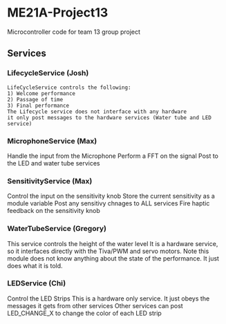 # ME21A-Project13
Microcontroller code for team 13 group project


## Services

### LifecycleService (Josh)
	LifeCycleService controls the following:
	1) Welcome performance
	2) Passage of time
	3) Final performance	
	The Lifecycle service does not interface with any hardware
	it only post messages to the hardware services (Water tube and LED service)
  
### MicrophoneService (Max)
   Handle the input from the Microphone
	 Perform a FFT on the signal
	 Post to the LED and water tube services
   
### SensitivityService (Max)
   Control the input on the sensitivity knob
	 Store the current sensitivity as a module variable
	 Post any sensitivy chnages to ALL services
	 Fire haptic feedback on the sensitivity knob

### WaterTubeService (Gregory)
   This service controls the height of the water level
	 It is a hardware service, so it interfaces directly with the 
	 Tiva/PWM and servo motors. Note this module does not know anything
	 about the state of the performance. It just does what it is told.

### LEDService (Chi)
   Control the LED Strips
   This is a hardware only service. It just obeys the messages it gets from other services
   Other services can post LED_CHANGE_X to change the color of each LED strip




